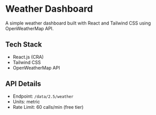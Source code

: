 # Weather Dashboard

A simple weather dashboard built with React and Tailwind CSS using OpenWeatherMap API.

## Tech Stack
- React.js (CRA)
- Tailwind CSS
- OpenWeatherMap API


## API Details
- Endpoint: `/data/2.5/weather`
- Units: metric
- Rate Limit: 60 calls/min (free tier)
